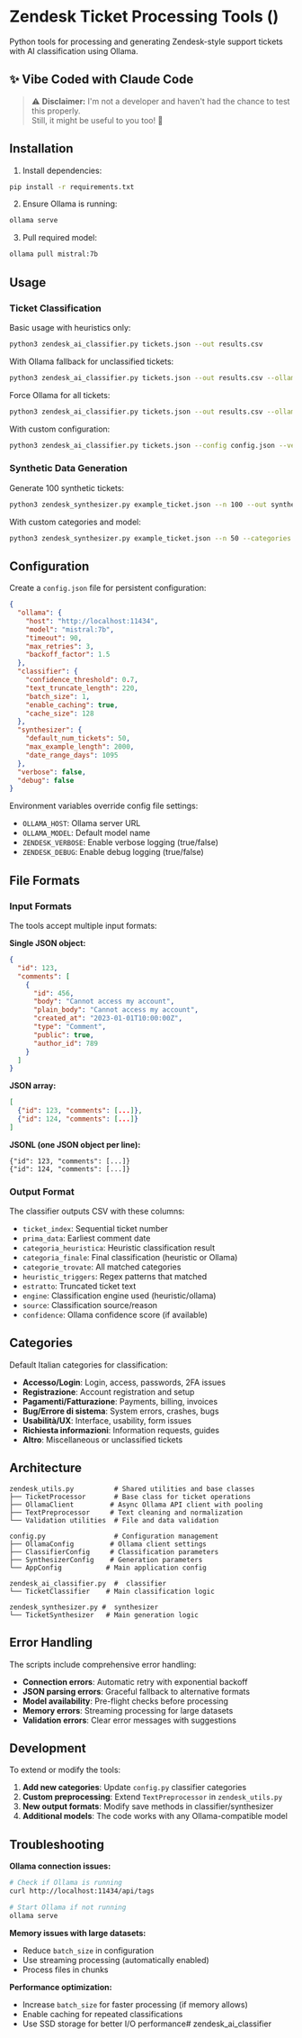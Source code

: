 # Zendesk Ticket Processing Tools ()

 Python tools for processing and generating Zendesk-style support tickets with AI classification using Ollama.

## ✨ Vibe Coded with Claude Code

> ⚠️ **Disclaimer:** I'm not a developer and haven't had the chance to test this properly.  
> Still, it might be useful to you too! 🙌

## Installation

1. Install dependencies:
```bash
pip install -r requirements.txt
```

2. Ensure Ollama is running:
```bash
ollama serve
```

3. Pull required model:
```bash
ollama pull mistral:7b
```

## Usage

### Ticket Classification

Basic usage with heuristics only:
```bash
python3 zendesk_ai_classifier.py tickets.json --out results.csv
```

With Ollama fallback for unclassified tickets:
```bash
python3 zendesk_ai_classifier.py tickets.json --out results.csv --ollama --model mistral:7b
```

Force Ollama for all tickets:
```bash
python3 zendesk_ai_classifier.py tickets.json --out results.csv --ollama-for-all --model mistral:7b
```

With custom configuration:
```bash
python3 zendesk_ai_classifier.py tickets.json --config config.json --verbose --batch-size 20
```

### Synthetic Data Generation

Generate 100 synthetic tickets:
```bash
python3 zendesk_synthesizer.py example_ticket.json --n 100 --out synthetic_tickets.json
```

With custom categories and model:
```bash
python3 zendesk_synthesizer.py example_ticket.json --n 50 --categories "Login,Billing,Bug" --model llama2:7b --verbose
```

## Configuration

Create a `config.json` file for persistent configuration:

```json
{
  "ollama": {
    "host": "http://localhost:11434",
    "model": "mistral:7b",
    "timeout": 90,
    "max_retries": 3,
    "backoff_factor": 1.5
  },
  "classifier": {
    "confidence_threshold": 0.7,
    "text_truncate_length": 220,
    "batch_size": 1,
    "enable_caching": true,
    "cache_size": 128
  },
  "synthesizer": {
    "default_num_tickets": 50,
    "max_example_length": 2000,
    "date_range_days": 1095
  },
  "verbose": false,
  "debug": false
}
```

Environment variables override config file settings:
- `OLLAMA_HOST`: Ollama server URL
- `OLLAMA_MODEL`: Default model name
- `ZENDESK_VERBOSE`: Enable verbose logging (true/false)
- `ZENDESK_DEBUG`: Enable debug logging (true/false)

## File Formats

### Input Formats
The tools accept multiple input formats:

**Single JSON object:**
```json
{
  "id": 123,
  "comments": [
    {
      "id": 456,
      "body": "Cannot access my account",
      "plain_body": "Cannot access my account", 
      "created_at": "2023-01-01T10:00:00Z",
      "type": "Comment",
      "public": true,
      "author_id": 789
    }
  ]
}
```

**JSON array:**
```json
[
  {"id": 123, "comments": [...]},
  {"id": 124, "comments": [...]}
]
```

**JSONL (one JSON object per line):**
```
{"id": 123, "comments": [...]}
{"id": 124, "comments": [...]}
```

### Output Format

The classifier outputs CSV with these columns:
- `ticket_index`: Sequential ticket number
- `prima_data`: Earliest comment date
- `categoria_heuristica`: Heuristic classification result
- `categoria_finale`: Final classification (heuristic or Ollama)
- `categorie_trovate`: All matched categories
- `heuristic_triggers`: Regex patterns that matched
- `estratto`: Truncated ticket text
- `engine`: Classification engine used (heuristic/ollama)
- `source`: Classification source/reason
- `confidence`: Ollama confidence score (if available)

## Categories

Default Italian categories for classification:
- **Accesso/Login**: Login, access, passwords, 2FA issues
- **Registrazione**: Account registration and setup
- **Pagamenti/Fatturazione**: Payments, billing, invoices
- **Bug/Errore di sistema**: System errors, crashes, bugs
- **Usabilità/UX**: Interface, usability, form issues
- **Richiesta informazioni**: Information requests, guides
- **Altro**: Miscellaneous or unclassified tickets

## Architecture

```
zendesk_utils.py          # Shared utilities and base classes
├── TicketProcessor       # Base class for ticket operations
├── OllamaClient         # Async Ollama API client with pooling
├── TextPreprocessor     # Text cleaning and normalization
└── Validation utilities  # File and data validation

config.py                 # Configuration management
├── OllamaConfig         # Ollama client settings
├── ClassifierConfig     # Classification parameters
├── SynthesizerConfig    # Generation parameters
└── AppConfig           # Main application config

zendesk_ai_classifier.py  #  classifier
└── TicketClassifier    # Main classification logic

zendesk_synthesizer.py #  synthesizer
└── TicketSynthesizer   # Main generation logic
```

## Error Handling

The scripts include comprehensive error handling:

- **Connection errors**: Automatic retry with exponential backoff
- **JSON parsing errors**: Graceful fallback to alternative formats
- **Model availability**: Pre-flight checks before processing
- **Memory errors**: Streaming processing for large datasets
- **Validation errors**: Clear error messages with suggestions

## Development

To extend or modify the tools:

1. **Add new categories**: Update `config.py` classifier categories
2. **Custom preprocessing**: Extend `TextPreprocessor` in `zendesk_utils.py`  
3. **New output formats**: Modify save methods in classifier/synthesizer
4. **Additional models**: The code works with any Ollama-compatible model

## Troubleshooting

**Ollama connection issues:**
```bash
# Check if Ollama is running
curl http://localhost:11434/api/tags

# Start Ollama if not running
ollama serve
```

**Memory issues with large datasets:**
- Reduce `batch_size` in configuration
- Use streaming processing (automatically enabled)
- Process files in chunks

**Performance optimization:**
- Increase `batch_size` for faster processing (if memory allows)
- Enable caching for repeated classifications
- Use SSD storage for better I/O performance# zendesk_ai_classifier
